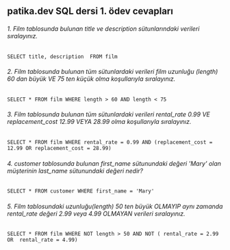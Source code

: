 ## patika.dev SQL dersi 1. ödev cevapları
###### 1. Film tablosunda bulunan title ve description sütunlarındaki verileri sıralayınız.
    SELECT title, description  FROM film
###### 2. Film tablosunda bulunan tüm sütunlardaki verileri film uzunluğu (length) 60 dan büyük VE 75 ten küçük olma koşullarıyla sıralayınız.
    SELECT * FROM film WHERE length > 60 AND length < 75

###### 3. Film tablosunda bulunan tüm sütunlardaki verileri rental_rate 0.99 VE replacement_cost 12.99 VEYA 28.99 olma koşullarıyla sıralayınız.
    SELECT * FROM film WHERE rental_rate = 0.99 AND (replacement_cost = 12.99 OR replacement_cost = 28.99)

###### 4. customer tablosunda bulunan first_name sütunundaki değeri 'Mary' olan müşterinin last_name sütunundaki değeri nedir?
    SELECT * FROM customer WHERE first_name = 'Mary'

###### 5. Film tablosundaki uzunluğu(length) 50 ten büyük OLMAYIP aynı zamanda rental_rate değeri 2.99 veya 4.99 OLMAYAN verileri sıralayınız.
    SELECT * FROM film WHERE NOT length > 50 AND NOT ( rental_rate = 2.99 OR  rental_rate = 4.99)